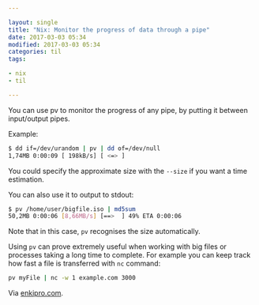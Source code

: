 ```yaml
---

layout: single
title: "Nix: Monitor the progress of data through a pipe"
date: 2017-03-03 05:34
modified: 2017-03-03 05:34
categories: til
tags:

- nix
- til

---
```


You can use pv to monitor the progress of any pipe, by putting it between input/output
pipes.

Example:

```bash
$ dd if=/dev/urandom | pv | dd of=/dev/null
1,74MB 0:00:09 [ 198kB/s] [ <=> ]
```

You could specify the approximate size with the `--size` if you want a time estimation.

You can also use it to output to stdout:

```bash
$ pv /home/user/bigfile.iso | md5sum
50,2MB 0:00:06 [8,66MB/s] [==>  ] 49% ETA 0:00:06
```

Note that in this case, `pv` recognises the size automatically.

Using `pv` can prove extremely useful when working with big files or processes taking
a long time to complete.
For example you can keep track how fast a file is transferred with `nc` command:

```bash
pv myFile | nc -w 1 example.com 3000
```

Via [enkipro.com](https://app.enkipro.com/#/insight/55b0304dc629433100344a89).
